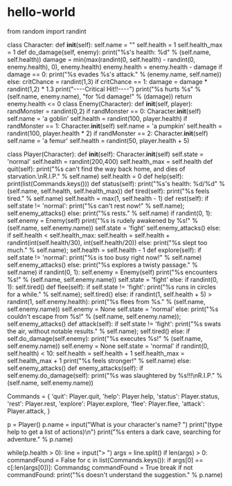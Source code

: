 # hello-world
from random import randint

class Character:
    def __init__(self):
        self.name = ""
        self.health = 1
        self.health_max = 1
    def do_damage(self, enemy):
        print("%s's health: %d" % (self.name, self.health))
        damage = min(max(randint(0, self.health) - randint(0, enemy.health), 0), enemy.health)
        enemy.health = enemy.health - damage
        if damage == 0: print("%s evades %s's attack." % (enemy.name, self.name))
        else: 
            critChance = randint(1,3)
            if critChance == 1:
                damage = damage * randint(1,2) * 1.3
                print("----Critical Hit!!----")
            print("%s hurts %s" % (self.name, enemy.name), "for %d damage!" % (damage))
        return enemy.health <= 0
class Enemy(Character):
    def __init__(self, player):
        randMonster = randint(0,2)
        if randMonster == 0:
            Character.__init__(self)
            self.name = 'a goblin'
            self.health = randint(100, player.health)
        if randMonster == 1:
            Character.__init__(self)
            self.name = 'a pumpkin'
            self.health = randint(100, player.health * 2)
        if randMonster == 2:
            Character.__init__(self)
            self.name = 'a femur'
            self.health = randint(50, player.health + 5)        

class Player(Character):
    def __init__(self):
        Character.__init__(self)
        self.state = 'normal'
        self.health = randint(200,400)
        self.health_max = self.health
    def quit(self):
        print("%s can't find the way back home, and dies of starvation.\nR.I.P." % self.name)
        self.health = 0
    def help(self): print(list(Commands.keys()))
    def status(self): print("%s's health: %d/%d" % (self.name, self.health, self.health_max))
    def tired(self):
        print("%s feels tired." % self.name)
        self.health = max(1, self.health - 1)
    def rest(self):
        if self.state != 'normal': print("%s can't rest now!" % self.name); self.enemy_attacks()
        else:
            print("%s rests." % self.name)
            if randint(0, 1):
                self.enemy = Enemy(self)
                print("%s is rudely awakened by %s!" % (self.name, self.enemy.name))
                self.state = 'fight'
                self.enemy_attacks()
            else:
                if self.health < self.health_max:
                    self.health = self.health + randint(int(self.health/30), int(self.health/20))
                else: print("%s slept too much." % self.name); self.health = self.health - 1
    def explore(self):
        if self.state != 'normal':
            print("%s is too busy right now!" % self.name)
            self.enemy_attacks()
        else:
            print("%s explores a twisty passage." % self.name)
            if randint(0, 1):
                self.enemy = Enemy(self)
                print("%s encounters %s!" % (self.name, self.enemy.name))
                self.state = 'fight'
            else:
                if randint(0, 1): self.tired()
    def flee(self):
        if self.state != 'fight': print("%s runs in circles for a while." % self.name); self.tired()
        else:
            if randint(1, self.health + 5) > randint(1, self.enemy.health):
                print("%s flees from %s." % (self.name, self.enemy.name))
                self.enemy = None
                self.state = 'normal'
            else: print("%s couldn't escape from %s!" % (self.name, self.enemy.name)); self.enemy_attacks()
    def attack(self):
        if self.state != 'fight': print("%s swats the air, without notable results." % self.name); self.tired()
        else:
            if self.do_damage(self.enemy):
                print("%s executes %s!" % (self.name, self.enemy.name))
                self.enemy = None
                self.state = 'normal'
                if randint(0, self.health) < 10:
                    self.health = self.health + 1
                    self.health_max = self.health_max + 1
                    print("%s feels stronger!" % self.name)
            else: self.enemy_attacks()
    def enemy_attacks(self):
        if self.enemy.do_damage(self): print("%s was slaughtered by %s!!!\nR.I.P." %(self.name, self.enemy.name))

Commands = {
  'quit': Player.quit,
  'help': Player.help,
  'status': Player.status,
  'rest': Player.rest,
  'explore': Player.explore,
  'flee': Player.flee,
  'attack': Player.attack,
}

p = Player()
p.name = input("What is your character's name? ")
print("(type help to get a list of actions)\n")
print("%s enters a dark cave, searching for adventure." % p.name)

while(p.health > 0):
    line = input("> ")
    args = line.split()
    if len(args) > 0:
        commandFound = False
        for c in list(Commands.keys()):
            if args[0] == c[:len(args[0])]:
                Commands[c](p)
                commandFound = True
                break
        if not commandFound:
            print("%s doesn't understand the suggestion." % p.name)
            
            
   
